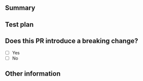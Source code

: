 <!-- Thanks for submitting a pull request! Please provide enough information so that others can review your pull request. -->

## Summary

<!-- Explain the **motivation** for making this change. What existing problem does the pull request solve? -->

## Test plan

<!-- Demonstrate the code is solid. Example: The exact commands you ran and their output, screenshots / videos if the pull request changes UI. -->

## Does this PR introduce a breaking change?

- [ ] Yes
- [ ] No

<!-- If this PR contains a breaking change, please describe the impact and migration plan -->

## Other information
